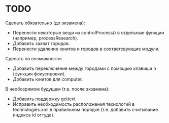 TODO
====
Сделать обязательно (до экзамена):
* Перенести некоторые вещи из controlProcess() в отдельные функции (например, processResearch).
* Добавить захват городов.
* Перенести удаление юнитов и городов в соответсвующие модули.

Сделать по возможности:
* Добавить переключение между городами с помощью клавиши n (функция фокусировки).
* Добавить юнитов для computer.

В необозримом будущем (т.е. после экзамена):
* Добавить поддержку gettext
* Исправить необходимость расположения технологий в technologies.xml в правильном порядке (т.е. добавить считывание индекса id оттуда).
